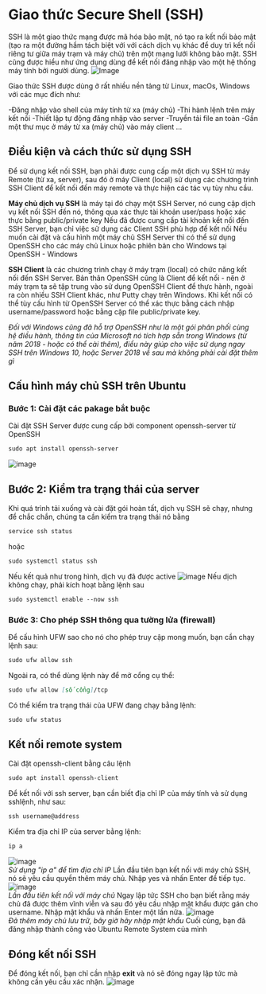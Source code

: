 # Giao thức Secure Shell (SSH)

SSH là một giao thức mạng được mã hóa bảo mật, nó tạo ra kết nối bảo mật (tạo ra một đường hầm tách biệt với với cách dịch vụ khác để duy trì kết nối riêng tư giữa máy trạm và máy chủ) trên một mạng lưới không bảo mật. SSH cũng được hiểu như ứng dụng dùng để kết nối đăng nhập vào một hệ thống máy tính bởi người dùng.
![Image](https://raw.githubusercontent.com/xuanthulabnet/learn-ssh/master/imgs/ssh-01.png)


Giao thức SSH được dùng ở rất nhiều nền tảng từ Linux, macOs, Windows với các mục đích như:

  -Đăng nhập vào shell của máy tính từ xa (máy chủ)
  -Thi hành lệnh trên máy kết nối
  -Thiết lập tự động đăng nhập vào server
  -Truyền tải file an toàn
  -Gắn một thư mục ở máy từ xa (máy chủ) vào máy client
...


## Điều kiện và cách thức sử dụng SSH

Để sử dụng kết nối SSH, bạn phải được cung cấp một dịch vụ SSH từ máy Remote (từ xa, server), sau đó ở máy Client (local) sử dụng các chương trình SSH Client để kết nối đến máy remote và thực hiện các tác vụ tùy nhu cầu.

**Máy chủ dịch vụ SSH** là máy tại đó chạy một SSH Server, nó cung cập dịch vụ kết nối SSH đến nó, thông qua xác thực tài khoản user/pass hoặc xác thực bằng public/private key
Nếu đã được cung cấp tài khoản kết nối đến SSH Server, bạn chỉ việc sử dụng các Client SSH phù hợp để kết nối
Nếu muốn cài đặt và cấu hình một máy chủ SSH Server thì có thể sử dụng OpenSSH cho các máy chủ Linux hoặc phiên bản cho Windows tại OpenSSH - Windows

**SSH Client** là các chương trình chạy ở máy trạm (local) có chức năng kết nối đến SSH Server. Bản thân OpenSSH cũng là Client để kết nối - nên ở máy trạm ta sẽ tập trung vào sử dụng OpenSSH Client để thực hành, ngoài ra còn nhiều SSH Client khác, như Putty chạy trên Windows. Khi kết nối có thể tùy cấu hình từ OpenSSH Server có thể xác thực bằng cách nhập username/password hoặc bằng cặp file public/private key.

_Đối với Windows cũng đã hỗ trợ OpenSSH như là một gói phân phối cùng hệ điều hành, thông tin của Microsoft nó tích hợp sẵn trong Windows (từ năm 2018 - hoặc có thể cài thêm), điều này giúp cho việc sử dụng ngay SSH trên Windows 10, hoặc Server 2018 về sau mà không phải cài đặt thêm gì_


## Cấu hình máy chủ SSH trên Ubuntu
### Bước 1: Cài đặt các pakage bắt buộc
Cài đặt SSH Server được cung cấp bởi component openssh-server từ OpenSSH
```markdown
sudo apt install openssh-server
```
![image](https://user-images.githubusercontent.com/48356049/179161956-463fa81c-3bc8-4992-bf09-fef7f2e2efbc.png)
## Bước 2: Kiểm tra trạng thái của server
Khi quá trình tải xuống và cài đặt gói hoàn tất, dịch vụ SSH sẽ chạy, nhưng để chắc chắn, chúng ta cần kiểm tra trạng thái nó bằng
```markdown
service ssh status
```
hoặc
```markdown
sudo systemctl status ssh
```
Nếu kết quả như trong hình, dịch vụ đã được active
![image](https://user-images.githubusercontent.com/48356049/179162314-f1dc460a-1f49-429d-907e-9d3ae538758b.png)
Nếu dịch không chạy, phải kích hoạt bằng lệnh sau
```markdown
sudo systemctl enable --now ssh
```
### Bước 3: Cho phép SSH thông qua tường lửa (firewall)
Để cấu hình UFW sao cho nó cho phép truy cập mong muốn, bạn cần chạy lệnh sau:
```markdown
sudo ufw allow ssh
```
Ngoài ra, có thể dùng lệnh này để mở cổng cụ thể:
```markdown
sudo ufw allow [số cổng]/tcp
```
Có thể kiểm tra trạng thái của UFW đang chạy bằng lệnh:
```markdown
sudo ufw status
```
## Kết nối remote system
Cài đặt openssh-client bằng câu lệnh
```markdown
sudo apt install openssh-client
```
Để kết nối với ssh server, bạn cần biết địa chỉ IP của máy tính và sử dụng sshlệnh, như sau:
```markdown
ssh username@address
```
Kiểm tra địa chỉ IP của server bằng lệnh:
```markdown
ip a
```
![image](https://user-images.githubusercontent.com/48356049/179164157-71d07235-cb2f-4af7-a8f2-4fea366aed97.png)</br>
_Sử dụng "ip a" để tìm địa chỉ IP_
Lần đầu tiên bạn kết nối với máy chủ SSH, nó sẽ yêu cầu quyền thêm máy chủ. Nhập yes và nhấn Enter để tiếp tục.
![image](https://user-images.githubusercontent.com/48356049/179164290-6b8418fa-6f55-4b56-bd95-2f9b1ceeaa6c.png)</br>
_Lần đầu tiên kết nối với máy chủ_
Ngay lập tức SSH cho bạn biết rằng máy chủ đã được thêm vĩnh viễn và sau đó yêu cầu nhập mật khẩu được gán cho username. Nhập mật khẩu và nhấn Enter một lần nữa.
![image](https://user-images.githubusercontent.com/48356049/179164475-b16af5b9-a2d8-4694-9d32-0d87d5d5dadf.png)</br>
_Đã thêm máy chủ lưu trữ, bây giờ hãy nhập mật khẩu_
Cuối cùng, bạn đã đăng nhập thành công vào Ubuntu Remote System của mình
## Đóng kết nối SSH
Để đóng kết nối, bạn chỉ cần nhập **exit** và nó sẽ đóng ngay lập tức mà không cần yêu cầu xác nhận.
![image](https://user-images.githubusercontent.com/48356049/179166395-113cc559-a7f9-4e4e-9712-7ec718136584.png)

